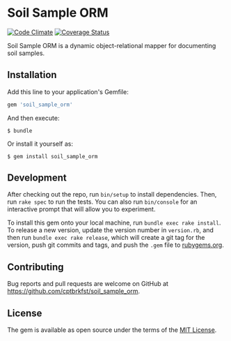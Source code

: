 # Soil Sample ORM

[![Code Climate](https://img.shields.io/codeclimate/github/kabisaict/flow.svg)](https://codeclimate.com/github/cptbrkfst/soil_sample_orm)
[![Coverage Status](https://coveralls.io/repos/github/cptbrkfst/soil_sample_orm/badge.svg?branch=master)](https://coveralls.io/github/cptbrkfst/soil_sample_orm?branch=master)



Soil Sample ORM is a dynamic object-relational mapper for documenting soil samples.

## Installation

Add this line to your application's Gemfile:

```ruby
gem 'soil_sample_orm'
```

And then execute:

    $ bundle

Or install it yourself as:

    $ gem install soil_sample_orm

## Development

After checking out the repo, run `bin/setup` to install dependencies. Then, run `rake spec` to run the tests. You can also run `bin/console` for an interactive prompt that will allow you to experiment.

To install this gem onto your local machine, run `bundle exec rake install`. To release a new version, update the version number in `version.rb`, and then run `bundle exec rake release`, which will create a git tag for the version, push git commits and tags, and push the `.gem` file to [rubygems.org](https://rubygems.org).

## Contributing

Bug reports and pull requests are welcome on GitHub at https://github.com/cptbrkfst/soil_sample_orm.

## License

The gem is available as open source under the terms of the [MIT License](http://opensource.org/licenses/MIT).
